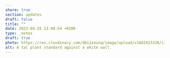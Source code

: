 ```yaml
---
share: true
section: updates
draft: false
title: ""
date: 2023-04-25 13:48:54 +0200
type: _notes
draft: true
photo: https://res.cloudinary.com/dbi2zounq/image/upload/v1682423326/i1bn87dvkd6pczh4ptzk.jpg
alt: A tal plant standard against a white wall.
---
```

